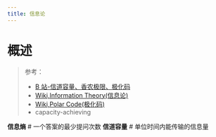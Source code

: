 ```yaml
---
title: 信息论
---
```


# 概述

> 参考：
> - [B 站-信道容量、香农极限、极化码](https://www.bilibili.com/video/BV1fq4y1g7hq)
> - [Wiki,Information Theory(信息论)](https://en.wikipedia.org/wiki/Information_theory)
> - [Wiki,Polar Code(极化码)](<https://en.wikipedia.org/wiki/Polar_code_(coding_theory)>)
> - capacity-achieving

**信息熵** # 一个答案的最少提问次数
**信道容量** # 单位时间内能传输的信息量

